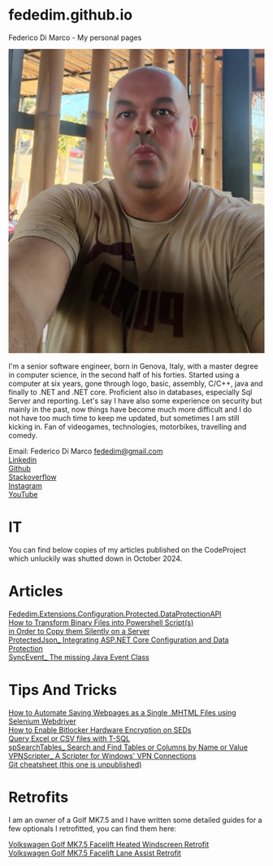 <!-- Google tag (gtag.js) -->
<script async src="https://www.googletagmanager.com/gtag/js?id=G-R88806Q2ER"></script>
<script>
  window.dataLayer = window.dataLayer || [];
  function gtag(){dataLayer.push(arguments);}
  gtag('js', new Date());

  gtag('config', 'G-R88806Q2ER');
</script>

# fededim.github.io
Federico Di Marco - My personal pages

![Federico Di Marco](./Images/Federico_Di_Marco.jpg "Federico Di Marco")

I'm a senior software engineer, born in Genova, Italy, with a master degree in computer science, in the second half of his forties. Started using a computer at six years, gone through logo, basic, assembly, C/C++, java and finally to .NET and .NET core. Proficient also in databases, especially Sql Server and reporting. Let's say I have also some experience on security but mainly in the past, now things have become much more difficult and I do not have too much time to keep me updated, but sometimes I am still kicking in. Fan of videogames, technologies, motorbikes, travelling and comedy.

Email: Federico Di Marco <fededim@gmail.com><br/>
[Linkedin](https://www.linkedin.com/in/federicodimarco)<br/>
[Github](https://github.com/fededim/)<br/>
[Stackoverflow](https://stackoverflow.com/users/4375005/fededim)<br/>
[Instagram](https://www.instagram.com/fededim.76)<br/>
[YouTube](https://www.youtube.com/@fededim76)<br/>

# IT

You can find below copies of my articles published on the CodeProject which unluckily was shutted down in October 2024.

# Articles

[Fededim.Extensions.Configuration.Protected.DataProtectionAPI](<./Articles/Fededim.Extensions.Configuration.Protected.DataProtectionAPI.html>)<br/>
[How to Transform Binary Files into Powershell Script(s)<br/> in Order to Copy them Silently on a Server](<./Articles/How to Transform Binary Files into Powershell Script(s) in Order to Copy them Silently on a Server- CodeProject.html>)<br/>
[ProtectedJson_ Integrating ASP.NET Core Configuration and Data Protection](<./Articles/ProtectedJson_ Integrating ASP.NET Core Configuration and Data Protection- CodeProje.html>)<br/>
[SyncEvent_ The missing Java Event Class](<./Articles/SyncEvent_ The missing Java Event Class- CodeProject.html>)<br/>


# Tips And Tricks
[How to Automate Saving Webpages as a Single .MHTML Files using Selenium Webdriver](<./TipsAndTricks/How to Automate Saving Webpages as a Single .MHTML Files using Selenium Webdriver- CodeProject.html>)<br/>
[How to Enable Bitlocker Hardware Encryption on SEDs](<./TipsAndTricks/How to Enable Bitlocker Hardware Encryption on SEDs- CodeProject.html>)<br/>
[Query Excel or CSV files with T-SQL](<./TipsAndTricks/Query Excel or CSV files with T-SQL- CodeProject.html>)<br/>
[spSearchTables_ Search and Find Tables or Columns by Name or Value](<./TipsAndTricks/spSearchTables_ Search and Find Tables or Columns by Name or Value- CodeProject.html>)<br/>
[VPNScripter_ A Scripter for Windows' VPN Connections](<./TipsAndTricks/VPNScripter_ A Scripter for Windows' VPN Connections- CodeProject.html>)<br/>
[Git cheatsheet (this one is unpublished)](<./TipsAndTricks/Git_cheatsheet.md>)

# Retrofits

I am an owner of a Golf MK7.5 and I have written some detailed guides for a few optionals I retrofitted, you can find them here:

[Volkswagen Golf MK7.5 Facelift Heated Windscreen Retrofit](<./Retrofits/Golf_MK7.5/Heated Windscreen/Volkswagen Golf MK7.5 Facelift Heated Windscreen Retrofit V1.0.1.pdf>)<br/>
[Volkswagen Golf MK7.5 Facelift Lane Assist Retrofit](<./Retrofits/Golf_MK7.5/Lane Assist/Volkswagen Golf MK7.5 Facelift Lane Assist Retrofit V1.0.pdf>)<br/>
